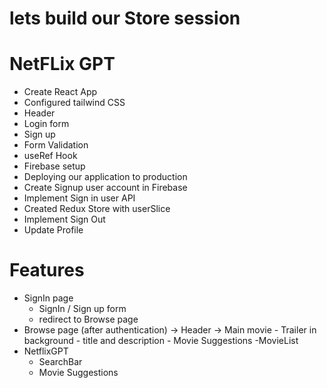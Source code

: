 # lets build our Store session
# NetFLix GPT
- Create React App
- Configured tailwind CSS   
- Header
- Login form
- Sign up
- Form Validation
- useRef Hook
- Firebase setup
- Deploying our application to production
- Create Signup user account in Firebase
- Implement Sign in user API
- Created Redux Store with userSlice
- Implement Sign Out
- Update Profile


# Features
- SignIn page
    - SignIn / Sign up form
    - redirect to Browse page
- Browse page (after authentication)
    -> Header
    -> Main movie
        - Trailer in background
        - title and description
        - Movie Suggestions
            -MovieList 
- NetflixGPT
    - SearchBar
    - Movie Suggestions